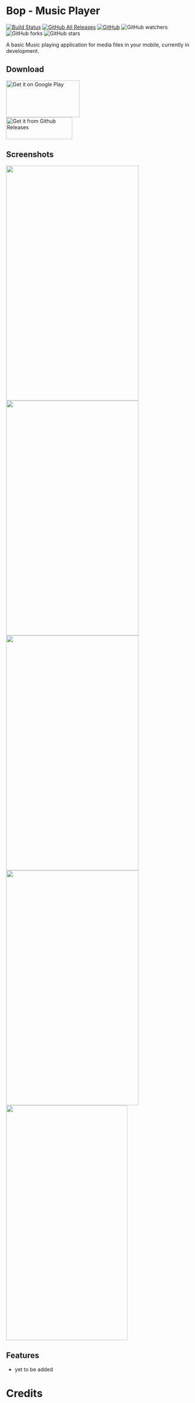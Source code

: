 # Bop - Music Player
[![Build Status](https://travis-ci.org/iamSahdeep/Bop.svg?branch=master)](https://travis-ci.org/iamSahdeep/Bop) [![GitHub All Releases](https://img.shields.io/github/downloads/iamSahdeep/bop/total.svg)](https://api.github.com/repos/iamSahdeep/bop/releases) 
[![GitHub](https://img.shields.io/github/license/iamSahdeep/Bop.svg)](https://github.com/iamSahdeep/Bop/blob/master/LICENSE)
![GitHub watchers](https://img.shields.io/github/watchers/iamSahdeep/Bop.svg?label=Watch&style=social) 
![GitHub forks](https://img.shields.io/github/forks/iamSahdeep/Bop.svg?label=Fork&style=social) 
![GitHub stars](https://img.shields.io/github/stars/iamSahdeep/Bop.svg?label=Stars&style=social)



A basic Music playing application for media files in your mobile, currently in development. 


## Download

<a href='https://play.google.com/store/apps/details?id=com.sahdeepsingh.Bop&pcampaignid=MKT-Other-global-all-co-prtnr-py-PartBadge-Mar2515-1'><img alt='Get it on Google Play' src='https://play.google.com/intl/en_us/badges/images/generic/en_badge_web_generic.png' width="200" height="100"/></a>   
<a href='https://github.com/iamSahdeep/Bop/releases'><img alt='Get it from Github Releases' src='https://img.shields.io/badge/Download-Apk-brightgreen.svg' width="180" height="60"/></a>  


## Screenshots 

<img src="https://github.com/iamSahdeep/Bop/blob/master/assets/Screenshot_1543082546.png" width="360" height="640">
<img src="https://github.com/iamSahdeep/Bop/blob/master/assets/Screenshot_1543082537.png" width="360" height="640">
<img src="https://github.com/iamSahdeep/Bop/blob/master/assets/Screenshot_1543082585.png" width="360" height="640">
<img src="https://github.com/iamSahdeep/Bop/blob/master/assets/Screenshot_1543082562.png" width="360" height="640">
<img src="https://github.com/iamSahdeep/Bop/blob/master/assets/Screenshot_1543082528.png" width="330" height="640">



## Features

- yet to be added

# Credits
